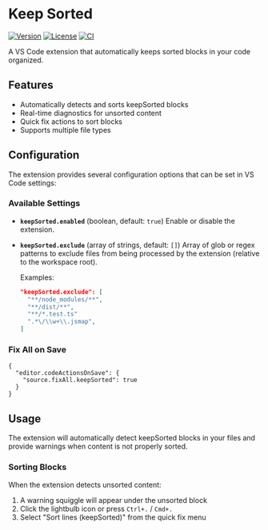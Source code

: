 # Keep Sorted

[![Version](https://img.shields.io/badge/version-0.0.1-blue.svg)](https://github.com/awalsh128/vscode-keep-sorted/blob/main/package.json)
[![License](https://img.shields.io/badge/license-Apache%202.0-blue.svg)](https://github.com/awalsh128/vscode-keep-sorted/blob/main/LICENSE.md)
[![CI](https://github.com/awalsh128/vscode-keep-sorted/workflows/CI/badge.svg)](https://github.com/awalsh128/vscode-keep-sorted/actions)

A VS Code extension that automatically keeps sorted blocks in your code organized.

## Features

- Automatically detects and sorts keepSorted blocks
- Real-time diagnostics for unsorted content
- Quick fix actions to sort blocks
- Supports multiple file types

## Configuration

The extension provides several configuration options that can be set in VS Code settings:

### Available Settings

- **`keepSorted.enabled`** (boolean, default: `true`) Enable or disable the extension.

- **`keepSorted.exclude`** (array of strings, default: `[]`) Array of glob or regex patterns to
  exclude files from being processed by the extension (relative to the workspace root).

  Examples:

  ```json
  "keepSorted.exclude": [
    "**/node_modules/**",
    "**/dist/**",
    "**/*.test.ts"
    ".*\/\\w+\\.jsmap",
  ]
  ```

### Fix All on Save

```
{
  "editor.codeActionsOnSave": {
    "source.fixAll.keepSorted": true
  }
}
```

## Usage

The extension will automatically detect keepSorted blocks in your files and provide warnings when
content is not properly sorted.

### Sorting Blocks

When the extension detects unsorted content:

1. A warning squiggle will appear under the unsorted block
2. Click the lightbulb icon or press `Ctrl+.` / `Cmd+.`
3. Select "Sort lines (keepSorted)" from the quick fix menu
